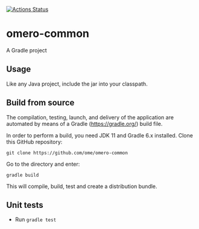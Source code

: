 [![Actions Status](https://github.com/ome/omero-common/workflows/Gradle/badge.svg)](https://github.com/ome/omero-common/actions)


# omero-common

A Gradle project

## Usage

Like any Java project, include the jar into your classpath.

## Build from source

The compilation, testing, launch, and delivery of the application are
automated by means of a Gradle (https://gradle.org/) build file.

In order to perform a build, you need JDK 11 and Gradle 6.x installed. Clone
this GitHub repository:

    git clone https://github.com/ome/omero-common

Go to the directory and enter:

    gradle build

This will compile, build, test and create a distribution bundle.

## Unit tests
 * Run `gradle test`
